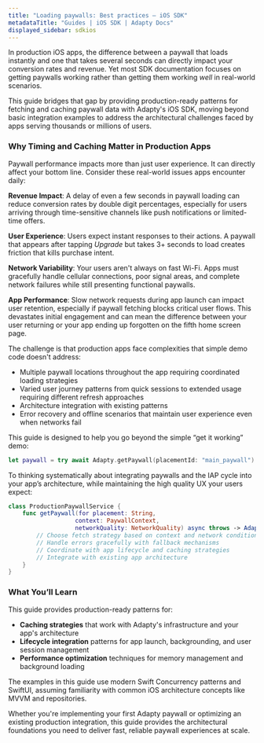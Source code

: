 ```yaml
---
title: "Loading paywalls: Best practices – iOS SDK"
metadataTitle: "Guides | iOS SDK | Adapty Docs"
displayed_sidebar: sdkios
---
```


In production iOS apps, the difference between a paywall that loads instantly and one that takes several seconds can directly impact your conversion rates and revenue. Yet most SDK documentation focuses on getting paywalls working rather than getting them working *well* in real-world scenarios.

This guide bridges that gap by providing production-ready patterns for fetching and caching paywall data with Adapty's iOS SDK, moving beyond basic integration examples to address the architectural challenges faced by apps serving thousands or millions of users.

### Why Timing and Caching Matter in Production Apps

Paywall performance impacts more than just user experience. It can directly affect your bottom line. Consider these real-world issues apps encounter daily:

**Revenue Impact**: A delay of even a few seconds in paywall loading can reduce conversion rates by double digit percentages, especially for users arriving through time-sensitive channels like push notifications or limited-time offers.

**User Experience**: Users expect instant responses to their actions. A paywall that appears after tapping *Upgrade* but takes 3+ seconds to load creates friction that kills purchase intent.

**Network Variability**: Your users aren't always on fast Wi-Fi. Apps must gracefully handle cellular connections, poor signal areas, and complete network failures while still presenting functional paywalls.

**App Performance**: Slow network requests during app launch can impact user retention, especially if paywall fetching blocks critical user flows. This devastates initial engagement and can mean the difference between your user returning or your app ending up forgotten on the fifth home screen page.

The challenge is that production apps face complexities that simple demo code doesn't address:

- Multiple paywall locations throughout the app requiring coordinated loading strategies
- Varied user journey patterns from quick sessions to extended usage requiring different refresh approaches
- Architecture integration with existing patterns
- Error recovery and offline scenarios that maintain user experience even when networks fail

This guide is designed to help you go beyond the simple “get it working” demo:

```swift
let paywall = try await Adapty.getPaywall(placementId: "main_paywall")
```

To thinking systematically about integrating paywalls and the IAP cycle into your app’s architecture, while maintaining the high quality UX your users expect:

```swift
class ProductionPaywallService {
    func getPaywall(for placement: String, 
                   context: PaywallContext,
                   networkQuality: NetworkQuality) async throws -> AdaptyPaywall {
        // Choose fetch strategy based on context and network conditions
        // Handle errors gracefully with fallback mechanisms
        // Coordinate with app lifecycle and caching strategies
        // Integrate with existing app architecture
    }
}
```

### What You’ll Learn

This guide provides production-ready patterns for:

- **Caching strategies** that work with Adapty's infrastructure and your app's architecture
- **Lifecycle integration** patterns for app launch, backgrounding, and user session management
- **Performance optimization** techniques for memory management and background loading

The examples in this guide use modern Swift Concurrency patterns and SwiftUI, assuming familiarity with common iOS architecture concepts like MVVM and repositories.

Whether you're implementing your first Adapty paywall or optimizing an existing production integration, this guide provides the architectural foundations you need to deliver fast, reliable paywall experiences at scale.
